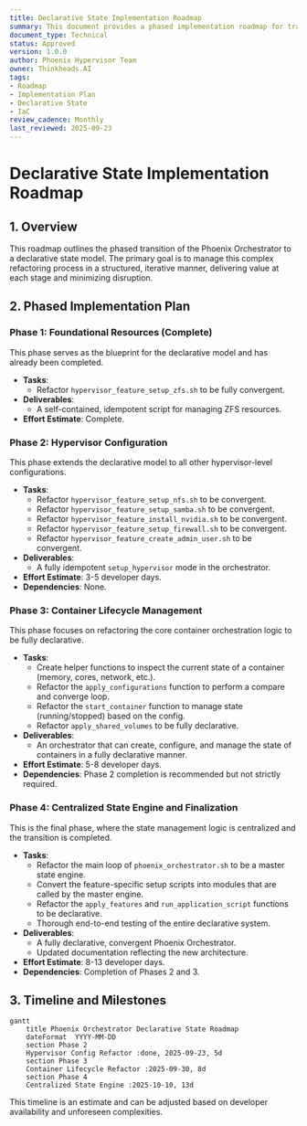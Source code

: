 ```yaml
---
title: Declarative State Implementation Roadmap
summary: This document provides a phased implementation roadmap for transitioning the Phoenix Orchestrator to a fully declarative, convergent state engine.
document_type: Technical
status: Approved
version: 1.0.0
author: Phoenix Hypervisor Team
owner: Thinkheads.AI
tags:
- Roadmap
- Implementation Plan
- Declarative State
- IaC
review_cadence: Monthly
last_reviewed: 2025-09-23
---
```


# Declarative State Implementation Roadmap

## 1. Overview

This roadmap outlines the phased transition of the Phoenix Orchestrator to a declarative state model. The primary goal is to manage this complex refactoring process in a structured, iterative manner, delivering value at each stage and minimizing disruption.

## 2. Phased Implementation Plan

### Phase 1: Foundational Resources (Complete)

This phase serves as the blueprint for the declarative model and has already been completed.

*   **Tasks**:
    *   Refactor `hypervisor_feature_setup_zfs.sh` to be fully convergent.
*   **Deliverables**:
    *   A self-contained, idempotent script for managing ZFS resources.
*   **Effort Estimate**: Complete.

### Phase 2: Hypervisor Configuration

This phase extends the declarative model to all other hypervisor-level configurations.

*   **Tasks**:
    *   Refactor `hypervisor_feature_setup_nfs.sh` to be convergent.
    *   Refactor `hypervisor_feature_setup_samba.sh` to be convergent.
    *   Refactor `hypervisor_feature_install_nvidia.sh` to be convergent.
    *   Refactor `hypervisor_feature_setup_firewall.sh` to be convergent.
    *   Refactor `hypervisor_feature_create_admin_user.sh` to be convergent.
*   **Deliverables**:
    *   A fully idempotent `setup_hypervisor` mode in the orchestrator.
*   **Effort Estimate**: 3-5 developer days.
*   **Dependencies**: None.

### Phase 3: Container Lifecycle Management

This phase focuses on refactoring the core container orchestration logic to be fully declarative.

*   **Tasks**:
    *   Create helper functions to inspect the current state of a container (memory, cores, network, etc.).
    *   Refactor the `apply_configurations` function to perform a compare and converge loop.
    *   Refactor the `start_container` function to manage state (running/stopped) based on the config.
    *   Refactor `apply_shared_volumes` to be fully declarative.
*   **Deliverables**:
    *   An orchestrator that can create, configure, and manage the state of containers in a fully declarative manner.
*   **Effort Estimate**: 5-8 developer days.
*   **Dependencies**: Phase 2 completion is recommended but not strictly required.

### Phase 4: Centralized State Engine and Finalization

This is the final phase, where the state management logic is centralized and the transition is completed.

*   **Tasks**:
    *   Refactor the main loop of `phoenix_orchestrator.sh` to be a master state engine.
    *   Convert the feature-specific setup scripts into modules that are called by the master engine.
    *   Refactor the `apply_features` and `run_application_script` functions to be declarative.
    *   Thorough end-to-end testing of the entire declarative system.
*   **Deliverables**:
    *   A fully declarative, convergent Phoenix Orchestrator.
    *   Updated documentation reflecting the new architecture.
*   **Effort Estimate**: 8-13 developer days.
*   **Dependencies**: Completion of Phases 2 and 3.

## 3. Timeline and Milestones

```mermaid
gantt
    title Phoenix Orchestrator Declarative State Roadmap
    dateFormat  YYYY-MM-DD
    section Phase 2
    Hypervisor Config Refactor :done, 2025-09-23, 5d
    section Phase 3
    Container Lifecycle Refactor :2025-09-30, 8d
    section Phase 4
    Centralized State Engine :2025-10-10, 13d
```

This timeline is an estimate and can be adjusted based on developer availability and unforeseen complexities.